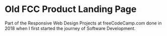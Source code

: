 # Old FCC Product Landing Page
Part of the Responsive Web Design Projects at freeCodeCamp.com done in 2018 when I first started the journey of Software Development.

